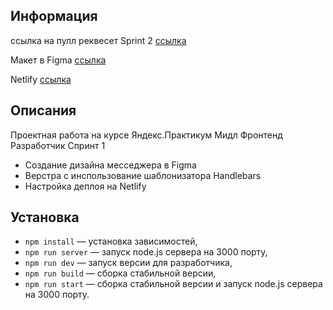 ## Информация

ссылка на пулл реквесет Sprint 2 [ссылка](https://github.com/AlexPanich/middle.messenger.praktikum.yandex/pull/13)

Макет в Figma [ссылка](https://www.figma.com/file/I9J3FmYRupdxaTsLpfENMU/Sprint1)

Netlify [ссылка](https://pensive-curran-65e038.netlify.app/chat.html)

## Описания

Проектная работа на курсе Яндекс.Практикум Мидл Фронтенд Разработчик Спринт 1

- Создание дизайна месседжера в Figma
- Верстра с инспользование шаблонизатора Handlebars
- Настройка деплоя на Netlify

## Установка

- `npm install` — установка зависимостей,
- `npm run server` — запуск node.js сервера на 3000 порту,
- `npm run dev` — запуск версии для разработчика,
- `npm run build` — сборка стабильной версии,
- `npm run start` — сборка стабильной версии и запуск node.js сервера на 3000 порту.
